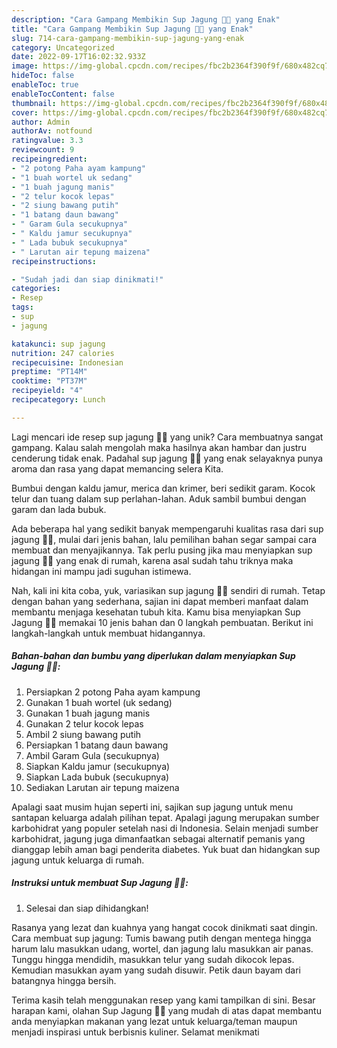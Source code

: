 ```yaml
---
description: "Cara Gampang Membikin Sup Jagung 🍲🌽 yang Enak"
title: "Cara Gampang Membikin Sup Jagung 🍲🌽 yang Enak"
slug: 714-cara-gampang-membikin-sup-jagung-yang-enak
category: Uncategorized
date: 2022-09-17T16:02:32.933Z
image: https://img-global.cpcdn.com/recipes/fbc2b2364f390f9f/680x482cq70/sup-jagung-foto-resep-utama.jpg
hideToc: false
enableToc: true
enableTocContent: false
thumbnail: https://img-global.cpcdn.com/recipes/fbc2b2364f390f9f/680x482cq70/sup-jagung-foto-resep-utama.jpg
cover: https://img-global.cpcdn.com/recipes/fbc2b2364f390f9f/680x482cq70/sup-jagung-foto-resep-utama.jpg
author: Admin
authorAv: notfound
ratingvalue: 3.3
reviewcount: 9
recipeingredient:
- "2 potong Paha ayam kampung"
- "1 buah wortel uk sedang"
- "1 buah jagung manis"
- "2 telur kocok lepas"
- "2 siung bawang putih"
- "1 batang daun bawang"
- " Garam Gula secukupnya"
- " Kaldu jamur secukupnya"
- " Lada bubuk secukupnya"
- " Larutan air tepung maizena"
recipeinstructions:

- "Sudah jadi dan siap dinikmati!"
categories:
- Resep
tags:
- sup
- jagung

katakunci: sup jagung 
nutrition: 247 calories
recipecuisine: Indonesian
preptime: "PT14M"
cooktime: "PT37M"
recipeyield: "4"
recipecategory: Lunch

---
```





Lagi mencari ide resep sup jagung 🍲🌽 yang unik? Cara membuatnya sangat gampang. Kalau salah mengolah maka hasilnya akan hambar dan justru cenderung tidak enak. Padahal sup jagung 🍲🌽 yang enak selayaknya punya aroma dan rasa yang dapat memancing selera Kita.





Bumbui dengan kaldu jamur, merica dan krimer, beri sedikit garam. Kocok telur dan tuang dalam sup perlahan-lahan. Aduk sambil bumbui dengan garam dan lada bubuk.

Ada beberapa hal yang sedikit banyak mempengaruhi kualitas rasa dari sup jagung 🍲🌽, mulai dari jenis bahan, lalu pemilihan bahan segar sampai cara membuat dan menyajikannya. Tak perlu pusing jika mau menyiapkan sup jagung 🍲🌽 yang enak di rumah, karena asal sudah tahu triknya maka hidangan ini mampu jadi suguhan istimewa.






Nah, kali ini kita coba, yuk, variasikan sup jagung 🍲🌽 sendiri di rumah. Tetap dengan bahan yang sederhana, sajian ini dapat memberi manfaat dalam membantu menjaga kesehatan tubuh kita. Kamu bisa menyiapkan Sup Jagung 🍲🌽 memakai 10 jenis bahan dan 0 langkah pembuatan. Berikut ini langkah-langkah untuk membuat hidangannya.

<!--inarticleads1-->

##### Bahan-bahan dan bumbu yang diperlukan dalam menyiapkan Sup Jagung 🍲🌽:

1. Persiapkan 2 potong Paha ayam kampung
1. Gunakan 1 buah wortel (uk sedang)
1. Gunakan 1 buah jagung manis
1. Gunakan 2 telur kocok lepas
1. Ambil 2 siung bawang putih
1. Persiapkan 1 batang daun bawang
1. Ambil  Garam Gula (secukupnya)
1. Siapkan  Kaldu jamur (secukupnya)
1. Siapkan  Lada bubuk (secukupnya)
1. Sediakan  Larutan air tepung maizena


Apalagi saat musim hujan seperti ini, sajikan sup jagung untuk menu santapan keluarga adalah pilihan tepat. Apalagi jagung merupakan sumber karbohidrat yang populer setelah nasi di Indonesia. Selain menjadi sumber karbohidrat, jagung juga dimanfaatkan sebagai alternatif pemanis yang dianggap lebih aman bagi penderita diabetes. Yuk buat dan hidangkan sup jagung untuk keluarga di rumah. 

<!--inarticleads2-->

##### Instruksi untuk membuat Sup Jagung 🍲🌽:


1. Selesai dan siap dihidangkan!

Rasanya yang lezat dan kuahnya yang hangat cocok dinikmati saat dingin. Cara membuat sup jagung: Tumis bawang putih dengan mentega hingga harum lalu masukkan udang, wortel, dan jagung lalu masukkan air panas. Tunggu hingga mendidih, masukkan telur yang sudah dikocok lepas. Kemudian masukkan ayam yang sudah disuwir. Petik daun bayam dari batangnya hingga bersih. 

Terima kasih telah menggunakan resep yang kami tampilkan di sini. Besar harapan kami, olahan Sup Jagung 🍲🌽 yang mudah di atas dapat membantu anda menyiapkan makanan yang lezat untuk keluarga/teman maupun menjadi inspirasi untuk berbisnis kuliner. Selamat menikmati
